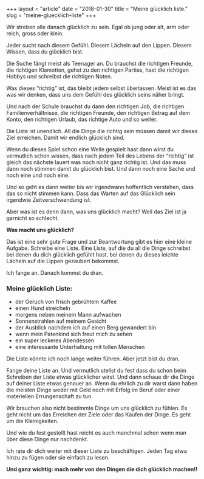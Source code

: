 +++
layout = "article"
date = "2018-01-30"
title = "Meine glücklich liste."
slug = "meine-gluecklich-liste"
+++

Wir streben alle danach glücklich zu sein. Egal ob jung oder alt, arm oder reich, gross oder klein.

Jeder sucht nach diesem Gefühl. Diesem Lächeln auf den Lippen. Diesem Wissen, dass du glücklich bist.

Die Suche fängt meist als Teenager an. Du brauchst die richtigen Freunde, die richtigen Klamotten, gehst zu den richtigen Parties, hast die richtigen Hobbys und schreibst die richtigen Noten.

Was dieses “richtig” ist, das bleibt jedem selbst überlassen. Meist ist es das was wir denken, dass uns dem Gefühl des glücklich seins näher bringt.

Und nach der Schule brauchst du dann den richtigen Job, die richtigen Familienverhältnisse, die richtigen Freunde, den richtigen Betrag auf dem Konto, den richtigen Urlaub, das richtige Auto und so weiter.

Die Liste ist unendlich. All die Dinge die richtig sein müssen damit wir dieses Ziel erreichen. Damit wir endlich glücklich sind.

Wenn du dieses Spiel schon eine Weile gespielt hast dann wirst du vermutlich schon wissen, dass nach jedem Teil des Lebens der “richtig” ist gleich das nächste lauert was noch nicht ganz richtig ist. Und das muss dann noch stimmen damit du glücklich bist. Und dann noch eine Sache und noch eine und noch eine.

Und so geht es dann weiter bis wir irgendwann hoffentlich verstehen, dass das so nicht stimmen kann. Dass das Warten auf das Glücklich sein irgendwie Zeitverschwendung ist.

Aber was ist es denn dann, was uns glücklich macht? Weil das Ziel ist ja garnicht so schlecht.

**Was macht uns glücklich?**

Das ist eine sehr gute Frage und zur Beantwortung gibt es hier eine kleine Aufgabe. Schreibe eine Liste. Eine Liste, auf die du all die Dinge schreibst bei denen du dich glücklich gefühlt hast, bei denen du dieses leichte Lächeln auf die Lippen gezaubert bekommst.

Ich fange an. Danach kommst du dran.

### Meine glücklich Liste:

- der Geruch von frisch gebrühtem Kaffee
- einen Hund streicheln
- morgens neben meinem Mann aufwachen
- Sonnenstrahlen auf meinem Gesicht
- der Ausblick nachdem ich auf einen Berg gewandert bin
- wenn mein Patenkind sich freut mich zu sehen
- ein super leckeres Abendessen
- eine interessante Unterhaltung mit tollen Menschen

Die Liste könnte ich noch lange weiter führen. Aber jetzt bist du dran.

Fange deine Liste an. Und vermutlich stellst du fest dass du schon beim Schreiben der Liste etwas glücklicher wirst.
Und dann schaue dir die Dinge auf deiner Liste etwas genauer an. Wenn du ehrlich zu dir warst dann haben die meisten Dinge weder mit Geld noch mit Erfolg im Beruf oder einer materiellen Errungenschaft zu tun.

Wir brauchen also nicht bestimmte Dinge um uns glücklich zu fühlen. Es geht nicht um das Erreichen der Ziele oder das Kaufen der Dinge. Es geht um die Kleinigkeiten.

Und wie du fest gestellt hast reicht es auch manchmal schon wenn man über diese Dinge nur nachdenkt.

Ich rate dir dich weiter mit dieser Liste zu beschäftigen. Jeden Tag etwa hinzu zu fügen oder sie einfach zu lesen.

**Und ganz wichtig: mach mehr von den Dingen die dich glücklich machen!!**